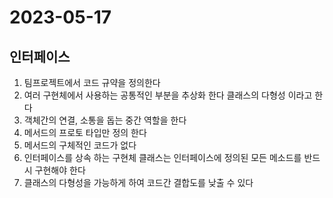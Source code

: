 # 2023-05-17

## 인터페이스

1. 팀프로젝트에서 코드 규약을 정의한다
2. 여러 구현체에서 사용하는 공통적인 부분을 추상화 한다 클래스의 다형성 이라고 한다
3. 객체간의 연결, 소통을 돕는 중간 역할을 한다
4. 메서드의 프로토 타입만 정의 한다
5. 메서드의 구체적인 코드가 없다
6. 인터페이스를 상속 하는 구현체 클래스는 인터페이스에 정의된 모든 메소드를 반드시 구현해야 한다
7. 클래스의 다형성을 가능하게 하여 코드간 결합도를 낮출 수 있다